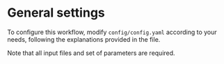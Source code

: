 # General settings
To configure this workflow, modify ``config/config.yaml`` according to your needs, following the explanations provided in the file.

Note that all input files and set of parameters are required.

